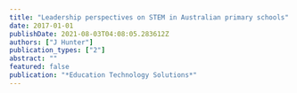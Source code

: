 ```yaml
---
title: "Leadership perspectives on STEM in Australian primary schools"
date: 2017-01-01
publishDate: 2021-08-03T04:08:05.283612Z
authors: ["J Hunter"]
publication_types: ["2"]
abstract: ""
featured: false
publication: "*Education Technology Solutions*"
---
```


